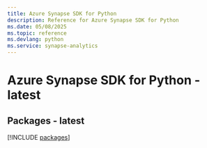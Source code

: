 ```yaml
---
title: Azure Synapse SDK for Python
description: Reference for Azure Synapse SDK for Python
ms.date: 05/08/2025
ms.topic: reference
ms.devlang: python
ms.service: synapse-analytics
---
```

# Azure Synapse SDK for Python - latest
## Packages - latest
[!INCLUDE [packages](synapse-index.md)]